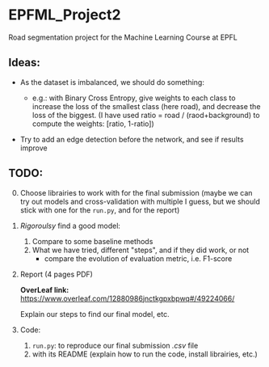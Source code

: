 # EPFML_Project2
Road segmentation project for the Machine Learning Course at EPFL

## Ideas:
* As the dataset is imbalanced, we should do something:
   * e.g.: with Binary Cross Entropy, give weights to each class to increase the loss of the smallest class (here road), and decrease the loss of the biggest. (I have used ratio = road / (raod+background) to compute the weights: [ratio, 1-ratio])

* Try to add an edge detection before the network, and see if results improve

## TODO:
0. Choose librairies to work with for the final submission (maybe we can try out models and cross-validation with multiple I guess, but we should stick with one for the `run.py`, and for the report)

1. *Rigoroulsy* find a good model:
   1. Compare to some baseline methods
   2. What we have tried, different "steps", and if they did work, or not
      * compare the evolution of evaluation metric, i.e. F1-score

2. Report (4 pages PDF)

   **OverLeaf link:** https://www.overleaf.com/12880986jnctkgpxbpwq#/49224066/
   
   Explain our steps to find our final model, etc.

3. Code:
   1. `run.py`: to reproduce our final submission *.csv* file
   2. with its README (explain how to run the code, install librairies, etc.)
